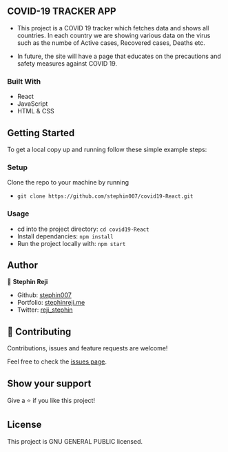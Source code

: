 ## COVID-19 TRACKER APP
- This project is a COVID 19 tracker which fetches data and shows all countries. In each country we are showing various data on the virus such as  the numbe of Active cases, Recovered cases, Deaths etc.

- In future, the site will have a page that educates on the precautions and safety measures against COVID 19.

### Built With

- React
- JavaScript
- HTML & CSS

## Getting Started
To get a local copy up and running follow these simple example steps:

### Setup
Clone the repo to your machine by running 
- `git clone https://github.com/stephin007/covid19-React.git`

### Usage
- cd into the project directory: `cd covid19-React`
- Install dependancies: `npm install`
- Run the project locally with: `npm start`

## Author

👤 **Stephin Reji**

- Github: [stephin007](https://github.com/stephin007)
- Portfolio: [stephinreji.me](http://stephinreji.me/)
- Twitter: [reji_stephin](https://twitter.com/reji_stephin)

## 🤝 Contributing

Contributions, issues and feature requests are welcome!

Feel free to check the [issues page](hhttps://github.com/stephin007/covid19-React/issues).

## Show your support

Give a ⭐️ if you like this project!

## License

This project is GNU GENERAL PUBLIC licensed.
